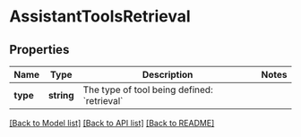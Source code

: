 # AssistantToolsRetrieval

## Properties
Name | Type | Description | Notes
------------ | ------------- | ------------- | -------------
**type** | **string** | The type of tool being defined: &#x60;retrieval&#x60; | 

[[Back to Model list]](../README.md#documentation-for-models) [[Back to API list]](../README.md#documentation-for-api-endpoints) [[Back to README]](../README.md)


